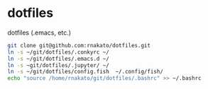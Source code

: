 # dotfiles
dotfiles (.emacs, etc.)


```sh
git clone git@github.com:rnakato/dotfiles.git
ln -s ~/git/dotfiles/.conkyrc ~/
ln -s ~/git/dotfiles/.emacs.d ~/
ln -s ~git/dotfiles/.jupyter/ ~/
ln -s ~/git/dotfiles/config.fish  ~/.config/fish/
echo "source /home/rnakato/git/dotfiles/.bashrc" >> ~/.bashrc
```
